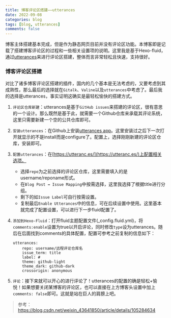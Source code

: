 ```yaml
---
title: 博客评论区搭建——utterances
date: 2022-09-08
categories: blog
tags: [blog, utterances]
comments: false
---
```

博客主体搭建基本完成，但是作为静态网页目前并没有评论区功能。本博客即是记载了搭建博客评论区的过程和一些相关设置项的说明。这里我是基于Hexo-fluid，通过[utterances](https://utteranc.es/)来进行评论区搭建，整体而言非常轻松且快速，支持很好。

### 博客评论区搭建

对比了诸多博客评论区搭建的插件，国内的几个基本是无法考虑的，又要考虑到其成熟性，那么最后的选择就在`Gitalk`、`Valine`以及`utterances`中考虑了。最后我的选择是utterances，事实证明这确实是最轻松愉快的搭建方式。

1. `评论区仓库新建`：utterances是基于`GitHub issues`来搭建的评论区，很有意思的一个设计。那么既然是基于此，就需要一个Github仓库来承载其评论系统，这里只需要新建一个空的公共仓库即可。

2. `安装utterances`：在Github上安装[utterances app](https://github.com/apps/utterances)。这里安装过之后下一次打开就显示的不是install而是configure了。配置上，选择刚刚新建的评论区仓库，安装即可。

3. `配置utterances`：在[https://utteranc.es/](https://utteranc.es/)上配置相关选项。
    - 选择`repo`为之前选择的评论区仓库，这里需要填入的是username/reponame形式。
    - 在`Blog Post ↔️ Issue Mapping`中按需选择，这里我选择了根据title进行分组。
    - 剩下的如`Issue Label`可自行按需设置。
    - 复制最后`Enable Utterances`中的信息，可在后续设置中使用。这里基本就完成了配置设置，可以进行下一步fluid配置了。

4. `添加到Hexo-Fluid`：打开fluid主题配置文件(_config.fluid.yml)，将`comments:enable`设置为true以开启评论，同时修改`type`设为utterances。随后在后面找到comments的具体配置，配置可参考之前复制的信息如下：
    ``` text
    utterances:
        repo: username/远程评论仓库名
        issue_term: title
        label: #
        theme: github-light
        theme_dark: github-dark
        crossorigin: anonymous
    ```

5. `评论`：接下来就可以开心的进行评论了！utterances的配置的确是轻松+愉悦！如果想要关闭某博客的评论区，也可以直接在上方博客头设置中加上`comments: false`即可。这就是站在巨人的肩膀上吧。

>参考：https://blog.csdn.net/weixin_43641850/article/details/105284634